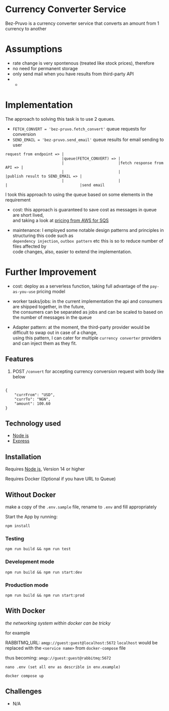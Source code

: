 # Currency Converter Service

Bez-Pruvo is a currency converter service that converts an amount from 1 currency to another 

# Assumptions
- rate change is very spontenous (treated like stock prices), therefore
- no need for permanent storage
- only send mail when you have results from third-party API
- - 

# Implementation
The approach to solving this task is to use 2 queues.

- `FETCH_CONVERT = 'bez-pruvo.fetch_convert'` queue requests for conversion
- `SEND_EMAIL = 'bez-pruvo.send_email'` queue results for email sending to user

```
request from endpoint => |
                         |queue(FETCH_CONVERT) => |
                         |                        |fetch response from API => |
                         |                        |                           |publish result to SEND_EMAIL => |
                         |                        |                           |                                |send email
```
I took this approach to using the queue based on some elements in the requirement
- cost: this approach is guaranteed to save cost as messages in queue are short lived, <br/>
  and taking a look at [pricing from AWS for SQS](https://aws.amazon.com/sqs/pricing/) <br/>

- maintenance: I employed some notable design patterns and principles in structuring this code such as <br/>
 `dependency injection`, `outbox pattern` etc this is so to reduce number of files affected by <br/>
 code changes, also, easier to extend the implementation.


# Further Improvement
- cost: deploy as a serverless function, taking full advantage of the `pay-as-you-use` pricing model

- worker tasks/jobs: in the current implementation the api and consumers are shipped together, in the future,<br/> 
  the consumers can be separated as jobs and can be scaled to based on the number of messages in the queue

- Adapter pattern: at the moment, the third-party provider would be difficult to swap out in case of a change, <br/> 
  using this pattern, I can cater for multiple `currency converter` providers and can inject them as they fit.


## Features
1. POST `/convert` for accepting currency conversion request with body like below

```

{
    "currFrom": "USD",
    "currTo": "NGN",
    "amount": 100.60
}

```

## Technology used
- [Node js](https://nodejs.org/en/)
- [Express](https://expressjs.com/)

## Installation
Requires [Node js](https://nodejs.org/en/), Version 14 or higher

Requires Docker (Optional if you have URL to Queue)

## Without Docker
make a copy of the `.env.sample` file, rename to `.env` and fill appropriately

Start the App by running:

`npm install`

### Testing
`npm run build && npm run test`

### Development mode
`npm run build && npm run start:dev`

### Production mode
`npm run build && npm run start:prod`

## With Docker

*the networking system within docker can be tricky*

for example

RABBITMQ_URL: `amqp://guest:guest@localhost:5672` 
`localhost` would be replaced with the `<service name>` from `docker-compose` file <br/>

thus becoming: `amqp://guest:guest@rabbitmq:5672`

`nano .env (set all env as describle in env.example)`

`docker compose up`


## Challenges
- N/A